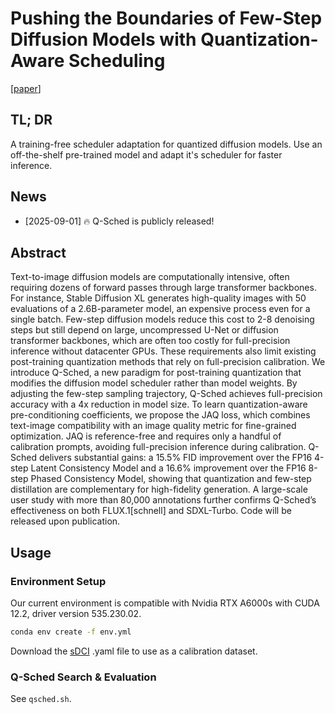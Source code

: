 # Pushing the Boundaries of Few-Step Diffusion Models with Quantization-Aware Scheduling

[[paper](http://arxiv.org/abs/)]

## TL; DR

A training-free scheduler adaptation for quantized diffusion models. Use an off-the-shelf pre-trained model and adapt it's scheduler for faster inference.

## News

- [2025-09-01] 🔥 Q-Sched is publicly released!

## Abstract

Text-to-image diffusion models are computationally intensive, often requiring dozens of forward passes through large transformer backbones. For instance, Stable Diffusion XL generates high-quality images with 50 evaluations of a 2.6B-parameter model, an expensive process even for a single batch. Few-step diffusion models reduce this cost to 2-8 denoising steps but still depend on large, uncompressed U-Net or diffusion transformer backbones, which are often too costly for full-precision inference without datacenter GPUs. These requirements also limit existing post-training quantization methods that rely on full-precision calibration.
We introduce Q-Sched, a new paradigm for post-training quantization that modifies the diffusion model scheduler rather than model weights. By adjusting the few-step sampling trajectory, Q-Sched achieves full-precision accuracy with a 4x reduction in model size. To learn quantization-aware pre-conditioning coefficients, we propose the JAQ loss, which combines text-image compatibility with an image quality metric for fine-grained optimization. JAQ is reference-free and requires only a handful of calibration prompts, avoiding full-precision inference during calibration.
Q-Sched delivers substantial gains: a 15.5% FID improvement over the FP16 4-step Latent Consistency Model and a 16.6% improvement over the FP16 8-step Phased Consistency Model, showing that quantization and few-step distillation are complementary for high-fidelity generation. A large-scale user study with more than 80,000 annotations further confirms Q-Sched’s effectiveness on both FLUX.1[schnell] and SDXL-Turbo. Code will be released upon publication.

## Usage

### Environment Setup

Our current environment is compatible with Nvidia RTX A6000s with CUDA 12.2, driver version 535.230.02. 

```bash
conda env create -f env.yml
```

Download the [sDCI](https://huggingface.co/datasets/mit-han-lab/svdquant-datasets/blob/35636da44cdc7cef8916b122a12e4aa9e2df80c1/sDCI.yaml) .yaml file to use as a calibration dataset.

### Q-Sched Search & Evaluation

See `qsched.sh`.